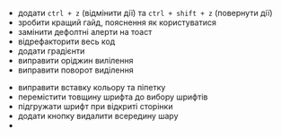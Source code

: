 <!-- TODO -->
- додати `ctrl + z` (відмінити дії) та `ctrl + shift + z` (повернути дії)
- зробити кращий гайд, пояснення як користуватися
- замінити дефолтні алерти на тоаст
- відрефакторити весь код
- додати градієнти
- виправити оріджин вилілення
- виправити поворот виділення


<!-- IN PROCESS -->

<!-- DONE -->
- виправити вставку кольору та піпетку
- перемістити товщину шрифта до вибору шрифтів
- підгружати шрифт при відкриті сторінки
- додати кнопку видалити всередину шару
- 